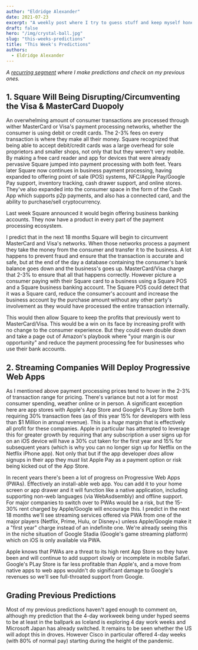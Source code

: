 ```yaml
---
author: "Eldridge Alexander"
date: 2021-07-23
excerpt: "A weekly post where I try to guess stuff and keep myself honest"
draft: false
hero: "/img/crystal-ball.jpg"
slug: "this-weeks-predictions"
title: "This Week's Predictions"
authors:
  - Eldridge Alexander
---
```



*A [recurring segment](https://blog.eldrid.ge/2021/04/17/this-weeks-predictions/) where I make predictions and check on my previous ones.*

## 1. Square Will Being Disrupting/Circumventing the Visa & MasterCard Duopoly

An overwhelming amount of consumer transactions are processed through wither MasterCard or Visa's payment processing networks, whether the consumer is using debit or credit cards. The 2-3% fees on every transaction is where they make all their money. Square recognized that being able to accept debit/credit cards was a large overhead for sole proprietors and smaller shops, not only that but they weren't very mobile. By making a free card reader and app for devices that were already pervasive Square jumped into payment processing with both feet. Years later Square now continues in business payment processing, having expanded to offering point of sale (POS) systems, NFC/Apple Pay/Google Pay support, inventory tracking, cash drawer support, and online stores. They've also expanded into the consumer space in the form of the Cash App which supports p2p payments, and also has a connected card, and the ability to purchase/sell cryptocurrency. 

Last week Square announced it would begin offering business banking accounts. They now have a product in every part of the payment processing ecosystem. 

I predict that in the next 18 months Square will begin to circumvent MasterCard and Visa's networks. When those networks process a payment they take the money from the consumer and transfer it to the business. A lot happens to prevent fraud and ensure that the transaction is accurate and safe, but at the end of the day a database containing the consumer's bank balance goes down and the business's goes up. MasterCard/Visa charge that 2-3% to ensure that all that happens correctly. However picture a consumer paying with their Square card to a business using a Square POS and a Square business banking account. The Square POS could detect that it was a Square card, reduce the consumer's account and increase the business account by the purchase amount without any other party's involvement as they would have processed the entire transaction internally.  

This would then allow Square to keep the profits that previously went to MasterCard/Visa. This would be a win on its face by increasing profit with no change to the consumer experience. But they could even double down and take a page out of Amazon's playbook where "your margin is our opportunity" and reduce the payment processing fee for businesses who use their bank accounts.  

## 2. Streaming Companies Will Deploy Progressive Web Apps

As I mentioned above payment processing prices tend to hover in the 2-3% of transaction range for pricing. There's variance but not a lot for most consumer spending, weather online or in person. A significant exception here are app stores with Apple's App Store and Google's PLay Store both requiring 30% transaction fees (as of this year 15% for developers with less than $1 Million in annual revenue). This is a *huge* margin that is effectively all profit for these companies. Apple in particular has attempted to leverage this for greater growth by requiring that any subscription a user signs up for on an iOS device will have a 30% cut taken for the first year and 15% for subsequent years (which is why you can no longer sign up for Netflix on the Netflix iPhone app). Not only that but if the app developer *does* allow signups in their app they *must* list Apple Pay as a payment option or risk being kicked out of the App Store. 


In recent years there's been a lot of progress on Progressive Web Apps (PWAs). Effectively an install-able web app. You can add it to your home screen or app drawer and it will function like a native application, including supporting non-web languages (via WebAsdsembly) and offline support. For major companies to switch over to PWAs would be a risk, but the 15-30% rent charged by Apple/Google will encourage this. I predict in the next 18 months we'll see streaming services offered via PWA from one of the major players (Netflix, Prime, Hulu, or Disney+) unless Apple/Google make it a "first year" charge instead of an indefinite one. We're already seeing this in the niche situation of Google Stadia (Google's game streaming platform) which on iOS is only available via PWA. 

Apple knows that PWAs are a threat to its high rent App Store so they have been and will continue to add support slowly or incomplete in mobile Safari. Google's PLay Store is far less profitable than Apple's, and a move from native apps to web apps wouldn't do significant damage to Google's revenues so we'll see full-throated support from Google. 


## Grading Previous Predictions

Most of my previous predictions haven't aged enough to comment on, although my prediction that the 4-day workweek being under hyped seems to be at least in the ballpark as Iceland is exploring 4 day work weeks and Microsoft Japan has already switched. It remains to be seen whether the US will adopt this in droves. However Cisco in particular offered 4-day weeks (with 80% of normal pay) starting during the height of the pandemic.